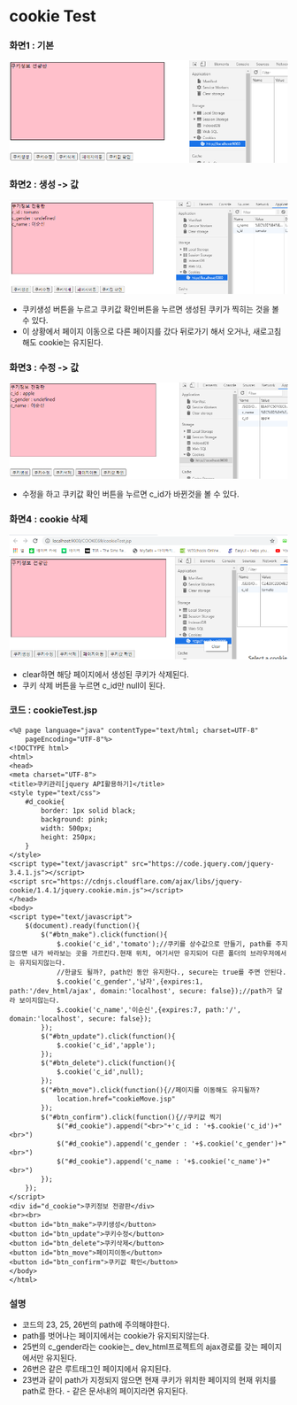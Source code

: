 # cookie Test

### 화면1 : 기본

![](../../../.gitbook/assets/6%20%2819%29.png)

### 화면2 : 생성 -&gt; 값 

![](../../../.gitbook/assets/7%20%2813%29.png)

* 쿠키생성 버튼을 누르고 쿠키값 확인버튼을 누르면 생성된 쿠키가 찍히는 것을 볼 수 있다.
* 이 상황에서 페이지 이동으로 다른 페이지를 갔다 뒤로가기 해서 오거나, 새로고침해도 cookie는 유지된다.

### 화면3 : 수정 -&gt; 값

![](../../../.gitbook/assets/8%20%288%29.png)

* 수정을 하고 쿠키값 확인 버튼을 누르면 c\_id가 바뀐것을 볼 수 있다.

### 화면4 : cookie 삭제

![](../../../.gitbook/assets/5%20%2826%29.png)

* clear하면 해당 페이지에서 생성된 쿠키가 삭제된다.
* 쿠키 삭제 버튼을 누르면 c\_id만 null이 된다.

### 코드 : cookieTest.jsp

```markup
<%@ page language="java" contentType="text/html; charset=UTF-8"
    pageEncoding="UTF-8"%>
<!DOCTYPE html>
<html>
<head>
<meta charset="UTF-8">
<title>쿠키관리[jquery API활용하기]</title>
<style type="text/css">
	#d_cookie{
		border: 1px solid black;
		background: pink;
		width: 500px;
		height: 250px;
	}
</style>
<script type="text/javascript" src="https://code.jquery.com/jquery-3.4.1.js"></script>
<script src="https://cdnjs.cloudflare.com/ajax/libs/jquery-cookie/1.4.1/jquery.cookie.min.js"></script>
</head>
<body>
<script type="text/javascript">
	$(document).ready(function(){
		$("#btn_make").click(function(){
			$.cookie('c_id','tomato');//쿠키를 상수값으로 만들기, path를 주지않으면 내가 바라보는 곳을 가르킨다.현재 위치, 여기서만 유지되어 다른 폴더의 브라우저에서는 유지되지않는다.
			//한글도 될까?, path인 동안 유지한다., secure는 true를 주면 안된다.
			$.cookie('c_gender','남자',{expires:1, path:'/dev_html/ajax', domain:'localhost', secure: false});//path가 달라 보이지않는다.
			$.cookie('c_name','이순신',{expires:7, path:'/', domain:'localhost', secure: false});
		});
		$("#btn_update").click(function(){
			$.cookie('c_id','apple');
		});
		$("#btn_delete").click(function(){
			$.cookie('c_id',null);
		});
		$("#btn_move").click(function(){//페이지를 이동해도 유지될까?
			location.href="cookieMove.jsp"
		});
		$("#btn_confirm").click(function(){//쿠키값 찍기
			$("#d_cookie").append("<br>"+'c_id : '+$.cookie('c_id')+"<br>")
			$("#d_cookie").append('c_gender : '+$.cookie('c_gender')+"<br>")
			$("#d_cookie").append('c_name : '+$.cookie('c_name')+"<br>")
		});
	});
</script>
<div id="d_cookie">쿠키정보 전광판</div>
<br><br>
<button id="btn_make">쿠키생성</button>
<button id="btn_update">쿠키수정</button>
<button id="btn_delete">쿠키삭제</button>
<button id="btn_move">페이지이동</button>
<button id="btn_confirm">쿠키값 확인</button>
</body>
</html>
```

### 설명

* 코드의 23, 25, 26번의 path에 주의해야한다.
* path를 벗어나는 페이지에서는 cookie가 유지되지않는다.
* 25번의 c_gender라는 cookie는_ dev\_html프로젝트의 ajax경로를 갖는 페이지 에서만 유지된다.
* 26번은 같은 루트태그인 페이지에서 유지된다.
* 23번과 같이 path가 지정되지 않으면 현재 쿠키가 위치한 페이지의 현재 위치를 path로 한다. - 같은 문서내의 페이지라면 유지된다.

